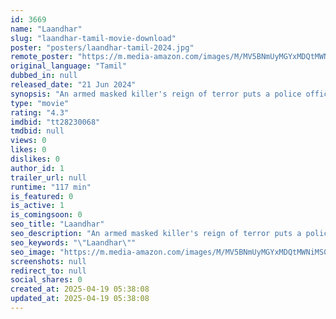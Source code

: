 ```yaml
---
id: 3669
name: "Laandhar"
slug: "laandhar-tamil-movie-download"
poster: "posters/laandhar-tamil-2024.jpg"
remote_poster: "https://m.media-amazon.com/images/M/MV5BNmUyMGYxMDQtMWNiMS00ZTg5LThmN2ItNTFkOWQ1ZTVhMTZlXkEyXkFqcGc@._V1_SX300.jpg"
original_language: "Tamil"
dubbed_in: null
released_date: "21 Jun 2024"
synopsis: "An armed masked killer's reign of terror puts a police officer's wife in danger. Amidst the hunt for the perpetrator, she goes missing, leaving him racing against time to find her."
type: "movie"
rating: "4.3"
imdbid: "tt28230068"
tmdbid: null
views: 0
likes: 0
dislikes: 0
author_id: 1
trailer_url: null
runtime: "117 min"
is_featured: 0
is_active: 1
is_comingsoon: 0
seo_title: "Laandhar"
seo_description: "An armed masked killer's reign of terror puts a police officer's wife in danger. Amidst the hunt for the perpetrator, she goes missing, leaving him racing against time to find her."
seo_keywords: "\"Laandhar\""
seo_image: "https://m.media-amazon.com/images/M/MV5BNmUyMGYxMDQtMWNiMS00ZTg5LThmN2ItNTFkOWQ1ZTVhMTZlXkEyXkFqcGc@._V1_SX300.jpg"
screenshots: null
redirect_to: null
social_shares: 0
created_at: 2025-04-19 05:38:08
updated_at: 2025-04-19 05:38:08
---
```


